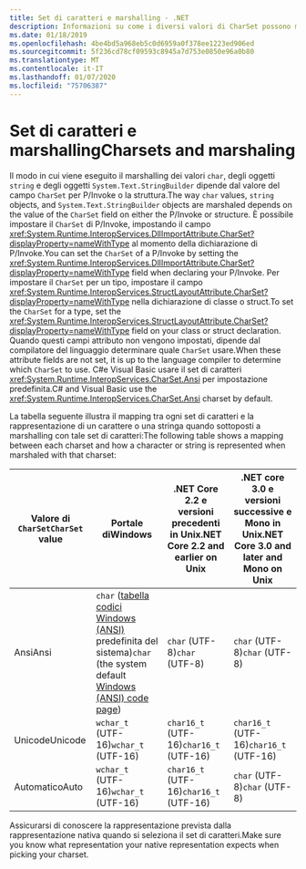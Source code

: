 ```yaml
---
title: Set di caratteri e marshalling - .NET
description: Informazioni su come i diversi valori di CharSet possono modificare il modo in cui .NET effettua il marshalling dei dati in codice nativo.
ms.date: 01/18/2019
ms.openlocfilehash: 4be4bd5a968eb5c0d6959a0f378ee1223ed906ed
ms.sourcegitcommit: 5f236cd78cf09593c8945a7d753e0850e96a0b80
ms.translationtype: MT
ms.contentlocale: it-IT
ms.lasthandoff: 01/07/2020
ms.locfileid: "75706387"
---
```

# <a name="charsets-and-marshaling"></a><span data-ttu-id="d6d95-103">Set di caratteri e marshalling</span><span class="sxs-lookup"><span data-stu-id="d6d95-103">Charsets and marshaling</span></span>

<span data-ttu-id="d6d95-104">Il modo in cui viene eseguito il marshalling dei valori `char`, degli oggetti `string` e degli oggetti `System.Text.StringBuilder` dipende dal valore del campo `CharSet` per P/Invoke o la struttura.</span><span class="sxs-lookup"><span data-stu-id="d6d95-104">The way `char` values, `string` objects, and `System.Text.StringBuilder` objects are marshaled depends on the value of the `CharSet` field on either the P/Invoke or structure.</span></span> <span data-ttu-id="d6d95-105">È possibile impostare il `CharSet` di P/Invoke, impostando il campo <xref:System.Runtime.InteropServices.DllImportAttribute.CharSet?displayProperty=nameWithType> al momento della dichiarazione di P/Invoke.</span><span class="sxs-lookup"><span data-stu-id="d6d95-105">You can set the `CharSet` of a P/Invoke by setting the <xref:System.Runtime.InteropServices.DllImportAttribute.CharSet?displayProperty=nameWithType> field when declaring your P/Invoke.</span></span> <span data-ttu-id="d6d95-106">Per impostare il `CharSet` per un tipo, impostare il campo <xref:System.Runtime.InteropServices.StructLayoutAttribute.CharSet?displayProperty=nameWithType> nella dichiarazione di classe o struct.</span><span class="sxs-lookup"><span data-stu-id="d6d95-106">To set the `CharSet` for a type, set the <xref:System.Runtime.InteropServices.StructLayoutAttribute.CharSet?displayProperty=nameWithType> field on your class or struct declaration.</span></span> <span data-ttu-id="d6d95-107">Quando questi campi attributo non vengono impostati, dipende dal compilatore del linguaggio determinare quale `CharSet` usare.</span><span class="sxs-lookup"><span data-stu-id="d6d95-107">When these attribute fields are not set, it is up to the language compiler to determine which `CharSet` to use.</span></span> <span data-ttu-id="d6d95-108">C#e Visual Basic usare il set di caratteri <xref:System.Runtime.InteropServices.CharSet.Ansi> per impostazione predefinita.</span><span class="sxs-lookup"><span data-stu-id="d6d95-108">C# and Visual Basic use the <xref:System.Runtime.InteropServices.CharSet.Ansi> charset by default.</span></span>

<span data-ttu-id="d6d95-109">La tabella seguente illustra il mapping tra ogni set di caratteri e la rappresentazione di un carattere o una stringa quando sottoposti a marshalling con tale set di caratteri:</span><span class="sxs-lookup"><span data-stu-id="d6d95-109">The following table shows a mapping between each charset and how a character or string is represented when marshaled with that charset:</span></span>

| <span data-ttu-id="d6d95-110">Valore di `CharSet`</span><span class="sxs-lookup"><span data-stu-id="d6d95-110">`CharSet` value</span></span> | <span data-ttu-id="d6d95-111">Portale di</span><span class="sxs-lookup"><span data-stu-id="d6d95-111">Windows</span></span>            | <span data-ttu-id="d6d95-112">.NET Core 2.2 e versioni precedenti in Unix</span><span class="sxs-lookup"><span data-stu-id="d6d95-112">.NET Core 2.2 and earlier on Unix</span></span> | <span data-ttu-id="d6d95-113">.NET core 3.0 e versioni successive e Mono in Unix</span><span class="sxs-lookup"><span data-stu-id="d6d95-113">.NET Core 3.0 and later and Mono on Unix</span></span> |
|-----------------|--------------------|-----------------------------------|------------------------------------------|
| <span data-ttu-id="d6d95-114">Ansi</span><span class="sxs-lookup"><span data-stu-id="d6d95-114">Ansi</span></span>            | <span data-ttu-id="d6d95-115">`char` ([tabella codici Windows (ANSI)](/windows/win32/intl/code-pages) predefinita del sistema)</span><span class="sxs-lookup"><span data-stu-id="d6d95-115">`char` (the system default [Windows (ANSI) code page](/windows/win32/intl/code-pages))</span></span>      | <span data-ttu-id="d6d95-116">`char` (UTF-8)</span><span class="sxs-lookup"><span data-stu-id="d6d95-116">`char` (UTF-8)</span></span>                    | <span data-ttu-id="d6d95-117">`char` (UTF-8)</span><span class="sxs-lookup"><span data-stu-id="d6d95-117">`char` (UTF-8)</span></span>                           |
| <span data-ttu-id="d6d95-118">Unicode</span><span class="sxs-lookup"><span data-stu-id="d6d95-118">Unicode</span></span>         | <span data-ttu-id="d6d95-119">`wchar_t` (UTF-16)</span><span class="sxs-lookup"><span data-stu-id="d6d95-119">`wchar_t` (UTF-16)</span></span> | <span data-ttu-id="d6d95-120">`char16_t` (UTF-16)</span><span class="sxs-lookup"><span data-stu-id="d6d95-120">`char16_t` (UTF-16)</span></span>               | <span data-ttu-id="d6d95-121">`char16_t` (UTF-16)</span><span class="sxs-lookup"><span data-stu-id="d6d95-121">`char16_t` (UTF-16)</span></span>                      |
| <span data-ttu-id="d6d95-122">Automatico</span><span class="sxs-lookup"><span data-stu-id="d6d95-122">Auto</span></span>            | <span data-ttu-id="d6d95-123">`wchar_t` (UTF-16)</span><span class="sxs-lookup"><span data-stu-id="d6d95-123">`wchar_t` (UTF-16)</span></span> | <span data-ttu-id="d6d95-124">`char16_t` (UTF-16)</span><span class="sxs-lookup"><span data-stu-id="d6d95-124">`char16_t` (UTF-16)</span></span>               | <span data-ttu-id="d6d95-125">`char` (UTF-8)</span><span class="sxs-lookup"><span data-stu-id="d6d95-125">`char` (UTF-8)</span></span>                           |

<span data-ttu-id="d6d95-126">Assicurarsi di conoscere la rappresentazione prevista dalla rappresentazione nativa quando si seleziona il set di caratteri.</span><span class="sxs-lookup"><span data-stu-id="d6d95-126">Make sure you know what representation your native representation expects when picking your charset.</span></span>
